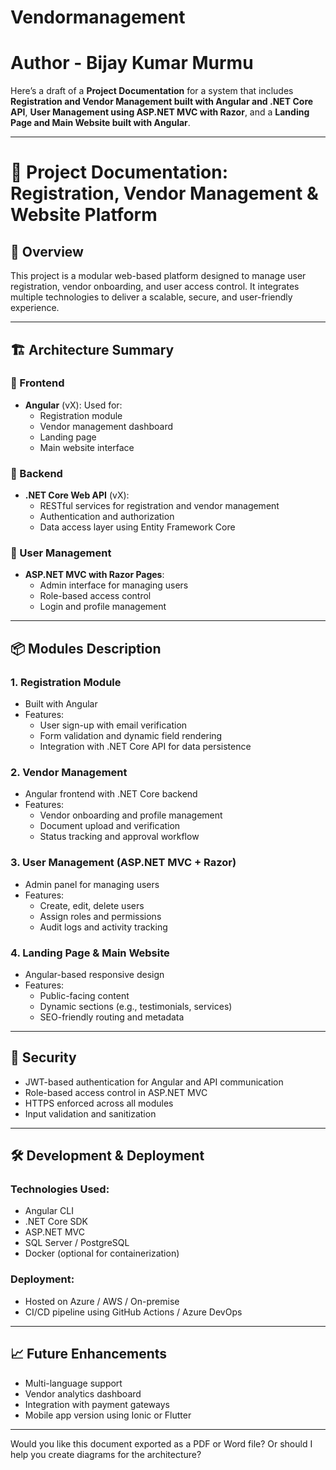 # Vendormanagement
# Author - Bijay Kumar Murmu


Here’s a draft of a **Project Documentation** for a system that includes **Registration and Vendor Management built with Angular and .NET Core API**, **User Management using ASP.NET MVC with Razor**, and a **Landing Page and Main Website built with Angular**.

---

# 📄 Project Documentation: Registration, Vendor Management & Website Platform

## 🧩 Overview

This project is a modular web-based platform designed to manage user registration, vendor onboarding, and user access control. It integrates multiple technologies to deliver a scalable, secure, and user-friendly experience.

---

## 🏗️ Architecture Summary

### 🔹 Frontend
- **Angular** (vX): Used for:
  - Registration module
  - Vendor management dashboard
  - Landing page
  - Main website interface

### 🔹 Backend
- **.NET Core Web API** (vX):
  - RESTful services for registration and vendor management
  - Authentication and authorization
  - Data access layer using Entity Framework Core

### 🔹 User Management
- **ASP.NET MVC with Razor Pages**:
  - Admin interface for managing users
  - Role-based access control
  - Login and profile management

---

## 📦 Modules Description

### 1. **Registration Module**
- Built with Angular
- Features:
  - User sign-up with email verification
  - Form validation and dynamic field rendering
  - Integration with .NET Core API for data persistence

### 2. **Vendor Management**
- Angular frontend with .NET Core backend
- Features:
  - Vendor onboarding and profile management
  - Document upload and verification
  - Status tracking and approval workflow

### 3. **User Management (ASP.NET MVC + Razor)**
- Admin panel for managing users
- Features:
  - Create, edit, delete users
  - Assign roles and permissions
  - Audit logs and activity tracking

### 4. **Landing Page & Main Website**
- Angular-based responsive design
- Features:
  - Public-facing content
  - Dynamic sections (e.g., testimonials, services)
  - SEO-friendly routing and metadata

---

## 🔐 Security

- JWT-based authentication for Angular and API communication
- Role-based access control in ASP.NET MVC
- HTTPS enforced across all modules
- Input validation and sanitization

---

## 🛠️ Development & Deployment

### Technologies Used:
- Angular CLI
- .NET Core SDK
- ASP.NET MVC
- SQL Server / PostgreSQL
- Docker (optional for containerization)

### Deployment:
- Hosted on Azure / AWS / On-premise
- CI/CD pipeline using GitHub Actions / Azure DevOps

---

## 📈 Future Enhancements

- Multi-language support
- Vendor analytics dashboard
- Integration with payment gateways
- Mobile app version using Ionic or Flutter

---

Would you like this document exported as a PDF or Word file? Or should I help you create diagrams for the architecture?
